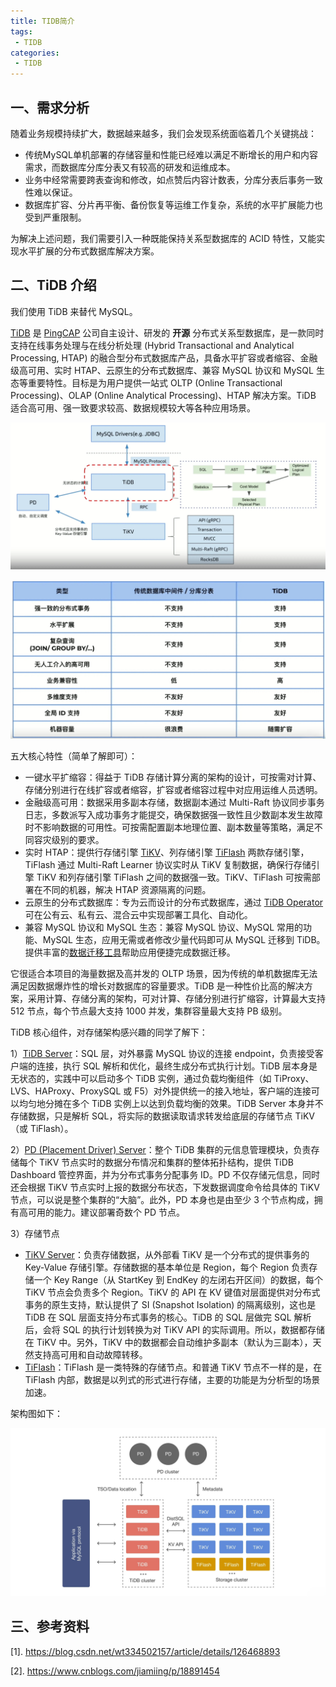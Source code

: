 ```yaml
---
title: TIDB简介
tags:
 - TIDB
categories: 
 - TIDB
---
```





## 一、需求分析

随着业务规‍模持续扩大，数据越来越‌多，我们会发现系统面临‍着几个关键挑战：

- 传统MySQL单机部署的存储容量和性能已经难以满足不断增长的用户和内容需求，而数据库分库分表又有较高的研发和运维成本。
- 业务中经常需要跨表查询和修改，如点赞后内容计数表，分库分表后事务一致性难以保证。
- 数据库扩容、分片再平衡、备份恢复等运维工作复杂，系统的水平扩展能力也受到严重限制。

为解决上述‍问题，我们需要引入一‌种既能保持关系型数据‍库的 ACID 特性‍，又能实现水平扩展的‍分布式数据库解决方案。

## 二、TiDB 介绍

我们使用 TiDB 来替代 MySQL。

[TiDB](https://github.com/pingcap/tidb) 是 [PingCAP](https://pingcap.com/about-cn/) 公司自主设计、研发的 **开源** 分布式关系型数据库，是一款同时支持在线事务处理与在线分析处理 (Hybrid Transactional and Analytical Processing, HTAP) 的融合型分布式数据库产品，具备水平扩容或者缩容、金融级高可用、实时 HTAP、云原生的分布式数据库、兼容 MySQL 协议和 MySQL 生态等重要特性。目标是为用户提供一站式 OLTP (Online Transactional Processing)、OLAP (Online Analytical Processing)、HTAP 解决方案。TiDB 适合高可用、强一致要求较高、数据规模较大等各种应用场景。

![tidb_img1](1_TIDB简介.assets/tidb_img1.png)

![tidb_img2](1_TIDB简介.assets/tidb_img2.png)

五大核心特性（简单了解即可）：

- 一键水平扩缩容：得益于 TiDB 存储计算分离的架构的设计，可按需对计算、存储分别进行在线扩容或者缩容，扩容或者缩容过程中对应用运维人员透明。
- 金融级高可用：数据采用多副本存储，数据副本通过 Multi-Raft 协议同步事务日志，多数派写入成功事务才能提交，确保数据强一致性且少数副本发生故障时不影响数据的可用性。可按需配置副本地理位置、副本数量等策略，满足不同容灾级别的要求。
- 实时 HTAP：提供行存储引擎 [TiKV](https://docs.pingcap.com/zh/tidb/stable/tikv-overview/)、列存储引擎 [TiFlash](https://docs.pingcap.com/zh/tidb/stable/tiflash-overview/) 两款存储引擎，TiFlash 通过 Multi-Raft Learner 协议实时从 TiKV 复制数据，确保行存储引擎 TiKV 和列存储引擎 TiFlash 之间的数据强一致。TiKV、TiFlash 可按需部署在不同的机器，解决 HTAP 资源隔离的问题。
- 云原生的分布式数据库：专为云而设计的分布式数据库，通过 [TiDB Operator](https://docs.pingcap.com/zh/tidb-in-kubernetes/stable/tidb-operator-overview) 可在公有云、私有云、混合云中实现部署工具化、自动化。
- 兼容 MySQL 协议和 MySQL 生态：兼容 MySQL 协议、MySQL 常用的功能、MySQL 生态，应用无需或者修改少量代码即可从 MySQL 迁移到 TiDB。提供丰富的[数据迁移工具](https://docs.pingcap.com/zh/tidb/stable/ecosystem-tool-user-guide/)帮助应用便捷完成数据迁移。

它很适合本项目的海量数据及高并发的 OLTP 场景，因为传统的单机数据库无法满足因数据爆炸性的增长对数据库的容量要求。TiDB 是一种性价比高的解决方案，采用计算、存储分离的架构，可对计算、存储分别进行扩缩容，计算最大支持 512 节点，每个节点最大支持 1000 并发，集群容量最大支持 PB 级别。

TiDB 核心组件，对存储架构感兴趣的同学了解下：

1）[TiDB Server](https://docs.pingcap.com/zh/tidb/stable/tidb-computing/)：SQL 层，对外暴露 MySQL 协议的连接 endpoint，负责接受客户端的连接，执行 SQL 解析和优化，最终生成分布式执行计划。TiDB 层本身是无状态的，实践中可以启动多个 TiDB 实例，通过负载均衡组件（如 TiProxy、LVS、HAProxy、ProxySQL 或 F5）对外提供统一的接入地址，客户端的连接可以均匀地分摊在多个 TiDB 实例上以达到负载均衡的效果。TiDB Server 本身并不存储数据，只是解析 SQL，将实际的数据读取请求转发给底层的存储节点 TiKV（或 TiFlash）。

2）[PD (Placement Driver) Server](https://docs.pingcap.com/zh/tidb/stable/tidb-scheduling/)：整个 TiDB 集群的元信息管理模块，负责存储每个 TiKV 节点实时的数据分布情况和集群的整体拓扑结构，提供 TiDB Dashboard 管控界面，并为分布式事务分配事务 ID。PD 不仅存储元信息，同时还会根据 TiKV 节点实时上报的数据分布状态，下发数据调度命令给具体的 TiKV 节点，可以说是整个集群的“大脑”。此外，PD 本身也是由至少 3 个节点构成，拥有高可用的能力。建议部署奇数个 PD 节点。

3）存储节点

- [TiKV Server](https://docs.pingcap.com/zh/tidb/stable/tidb-storage/)：负责存储数据，从外部看 TiKV 是一个分布式的提供事务的 Key-Value 存储引擎。存储数据的基本单位是 Region，每个 Region 负责存储一个 Key Range（从 StartKey 到 EndKey 的左闭右开区间）的数据，每个 TiKV 节点会负责多个 Region。TiKV 的 API 在 KV 键值对层面提供对分布式事务的原生支持，默认提供了 SI (Snapshot Isolation) 的隔离级别，这也是 TiDB 在 SQL 层面支持分布式事务的核心。TiDB 的 SQL 层做完 SQL 解析后，会将 SQL 的执行计划转换为对 TiKV API 的实际调用。所以，数据都存储在 TiKV 中。另外，TiKV 中的数据都会自动维护多副本（默认为三副本），天然支持高可用和自动故障转移。
- [TiFlash](https://docs.pingcap.com/zh/tidb/stable/tiflash-overview/)：TiFlash 是一类特殊的存储节点。和普通 TiKV 节点不一样的是，在 TiFlash 内部，数据是以列式的形式进行存储，主要的功能是为分析型的场景加速。

架构图如下：

![tidb_img3](1_TIDB简介.assets/tidb_img3.png)



## 三、参考资料

[1]. https://blog.csdn.net/wt334502157/article/details/126468893

[2]. https://www.cnblogs.com/jiamiing/p/18891454